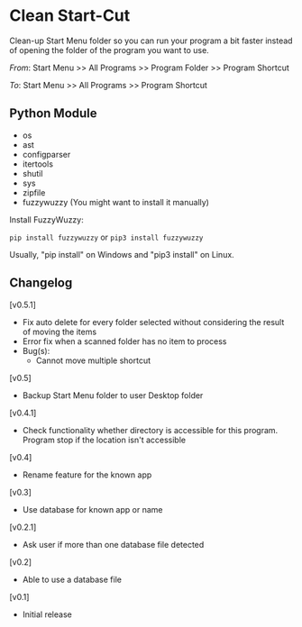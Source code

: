# Clean Start-Cut
Clean-up Start Menu folder so you can run your program a bit faster instead of opening the folder of the program you want to use.

*From*: Start Menu >> All Programs >> Program Folder >> Program Shortcut

*To*: Start Menu >> All Programs >> Program Shortcut


## Python Module
- os
- ast
- configparser
- itertools
- shutil
- sys
- zipfile
- fuzzywuzzy (You might want to install it manually)

Install FuzzyWuzzy:

`pip install fuzzywuzzy` or `pip3 install fuzzywuzzy`

Usually, "pip install" on Windows and "pip3 install" on Linux.

## Changelog

[v0.5.1]
* Fix auto delete for every folder selected without considering the result of moving the items
* Error fix when a scanned folder has no item to process
* Bug(s):
  * Cannot move multiple shortcut

[v0.5]
* Backup Start Menu folder to user Desktop folder

[v0.4.1]
* Check functionality whether directory is accessible for this program. Program stop if the location isn't accessible

[v0.4]
* Rename feature for the known app

[v0.3]
* Use database for known app or name

[v0.2.1]
* Ask user if more than one database file detected

[v0.2]
* Able to use a database file

[v0.1]
* Initial release
